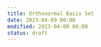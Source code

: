 ```yaml
---
title: Orthonormal Basis Set
date: 2023-04-09 00:00
modified: 2023-04-09 00:00
status: draft
---
```


